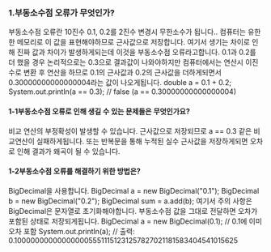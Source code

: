### 1.부동소수점 오류가 무엇인가?
부동소수점 오류란 10진수 0.1, 0.2를 2진수 변경시 무한소수가 됩니다.. 컴퓨터는 유한한 메모리로 이 값을 표현해야하므로 근사값으로 저장합니다.
여기서 생기는 차이로 인해 진짜 값과 차이가 발생하게되는데 이것을 부동소수점 오류라고합니다.
0.1과 0.2를 더 했을 경우 논리적으로는 0.3으로 결과값이 나와야하지만 컴퓨터에서는 연산시 이진수로 변환 후 연산을 하므로 0.1의 근사값과 0.2의 근사값을 더하게되면서 0.30000000000000004라는 값이 나오게됩니다.
double a = 0.1 + 0.2;
System.out.println(a == 0.3); // false (a == 0.30000000000000004)

#### 1-1부동소수점 오류로 인해 생길 수 있는 문제들은 무엇인가요?
비교 연산의 부정확성이 발생할 수 있습니다. 근사값으로 저장되므로 a == 0.3 같은 비교연산이 실패하게됩니다.
또는 반복문을 통해 누적된 실수 근사값을 저장하게되면 오차로 인해 결과가 왜곡이 될 수 있습니다.

#### 1-2부동소수점 오류를 해결하기 위한 방법은?
BigDecimal을 사용합니다.
BigDecimal a = new BigDecimal("0.1");
BigDecimal b = new BigDecimal("0.2");
BigDecimal sum = a.add(b);
여기서 주의 사항은 BigDecimal은 문자열로 초기화해야합니다. 부동소수점 값을 그대로 전달하면 오차가 포함된 상태로 저장되게됩니다.
BigDecimal a = new BigDecimal(0.1); // 0.1에 이미 오차 포함
System.out.println(a); // 출력: 0.1000000000000000055511151231257827021181583404541015625
